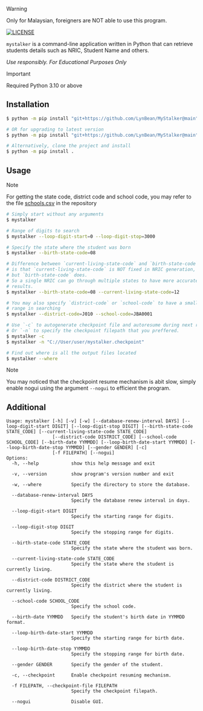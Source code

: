 > [!WARNING]
> Only for Malaysian, foreigners are NOT able to use this program.

[![LICENSE](https://img.shields.io/github/license/LynBean/MyStalker?label=LICENSE)](https://github.com/LynBean/MyStalker/blob/main/LICENSE)

`mystalker` is a command-line application written in Python that can retrieve students details such as NRIC, Student Name and others.

_Use responsibly. For Educational Purposes Only_

> [!IMPORTANT]
> Required Python 3.10 or above

## Installation

```bash
$ python -m pip install "git+https://github.com/LynBean/MyStalker@main"

# OR for upgrading to latest version
$ python -m pip install "git+https://github.com/LynBean/MyStalker@main" --upgrade

# Alternatively, clone the project and install
$ python -m pip install .
```

## Usage

> [!NOTE]
> For getting the state code, district code and school code,
> you may refer to the file [schools.csv](https://github.com/LynBean/MyStalker/blob/main/schools.csv) in the repository

```bash
# Simply start without any arguments
$ mystalker

# Range of digits to search
$ mystalker --loop-digit-start=0 --loop-digit-stop=3000

# Specify the state where the student was born
$ mystalker --birth-state-code=08

# Difference between `current-living-state-code` and `birth-state-code`
# is that `current-living-state-code` is NOT fixed in NRIC generation,
# but `birth-state-code` does.
# So a single NRIC can go through multiple states to have more accurate
# results.
$ mystalker --birth-state-code=08 --current-living-state-code=12

# You may also specify `district-code` or `school-code` to have a smaller
# range in searching
$ mystalker --district-code=J010 --school-code=JBA0001

# Use `-c` to autogenerate checkpoint file and autoresume during next run.
# Or `-n` to specify the checkpoint filepath that you preffered.
$ mystalker -c
$ mystalker -n "C://User/user/mystalker.checkpoint"

# Find out where is all the output files located
$ mystalker --where
```

> [!NOTE]
> You may noticed that the checkpoint resume mechanism is abit slow, simply enable nogui using the argument `--nogui` to efficient the program.


## Additional

```
Usage: mystalker [-h] [-v] [-w] [--database-renew-interval DAYS] [--loop-digit-start DIGIT] [--loop-digit-stop DIGIT] [--birth-state-code STATE_CODE] [--current-living-state-code STATE_CODE]
                 [--district-code DISTRICT_CODE] [--school-code SCHOOL_CODE] [--birth-date YYMMDD] [--loop-birth-date-start YYMMDD] [--loop-birth-date-stop YYMMDD] [--gender GENDER] [-c]
                 [-f FILEPATH] [--nogui]
Options:
  -h, --help            show this help message and exit

  -v, --version         show program's version number and exit

  -w, --where           Specify the directory to store the database.

  --database-renew-interval DAYS
                        Specify the database renew interval in days.

  --loop-digit-start DIGIT
                        Specify the starting range for digits.

  --loop-digit-stop DIGIT
                        Specify the stopping range for digits.

  --birth-state-code STATE_CODE
                        Specify the state where the student was born.

  --current-living-state-code STATE_CODE
                        Specify the state where the student is currently living.

  --district-code DISTRICT_CODE
                        Specify the district where the student is currently living.

  --school-code SCHOOL_CODE
                        Specify the school code.

  --birth-date YYMMDD   Specify the student's birth date in YYMMDD format.

  --loop-birth-date-start YYMMDD
                        Specify the starting range for birth date.

  --loop-birth-date-stop YYMMDD
                        Specify the stopping range for birth date.

  --gender GENDER       Specify the gender of the student.

  -c, --checkpoint      Enable checkpoint resuming mechanism.

  -f FILEPATH, --checkpoint-file FILEPATH
                        Specify the checkpoint filepath.

  --nogui               Disable GUI.
```
